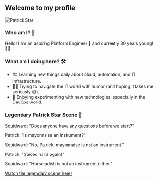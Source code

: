 ## Welcome to my profile

![Patrick Star](https://upload.wikimedia.org/wikipedia/en/6/6e/Patrick_Star.png)

### Who am I? 🤔

Hello! I am an aspiring Platform Engineer 🚀 and currently 30 years young! 🧑‍💻

### What am I doing here? 🛠️
- 🏗️ Learning new things daily about cloud, automation, and IT infrastructure.
- 🧑‍🏫 Trying to navigate the IT world with humor (and hoping it takes me seriously 😅).
- 🤖 Enjoying experimenting with new technologies, especially in the DevOps world.

### Legendary Patrick Star Scene 🎺
Squidward: "Does anyone have any questions before we start?"

Patrick: "Is mayonnaise an instrument?"

Squidward: "No, Patrick, mayonnaise is not an instrument."

Patrick: "(raises hand again)"

Squidward: "Horseradish is not an instrument either."

[Watch the legendary scene here!](https://www.youtube.com/watch?v=F9VyF_MgFsE)
